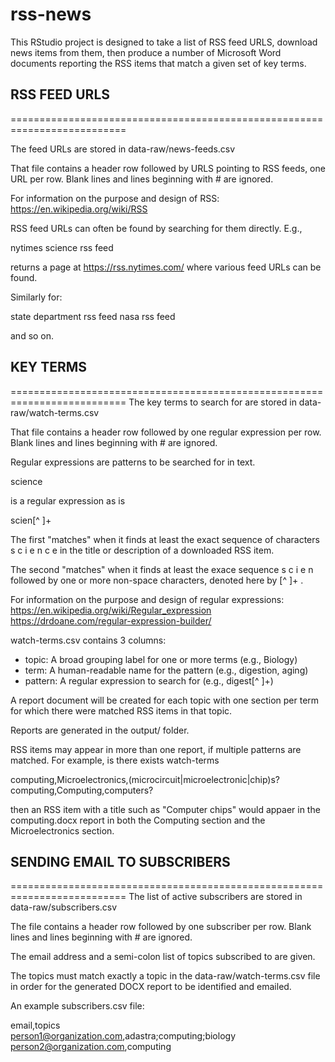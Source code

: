 # rss-news

This RStudio project is designed to take a list of RSS feed URLS, download news 
items from them, then produce a number of Microsoft Word documents reporting
the RSS items that match a given set of key terms.

## RSS FEED URLS
==========================================================================

The feed URLs are stored in data-raw/news-feeds.csv

That file contains a header row followed by URLS pointing to RSS feeds,
  one URL per row. Blank lines and lines beginning with # are ignored.
  
For information on the purpose and design of RSS: 
  https://en.wikipedia.org/wiki/RSS

RSS feed URLs can often be found by searching for them directly. E.g.,

  nytimes science rss feed
  
returns a page at https://rss.nytimes.com/ where various feed URLs can be found.

Similarly for:

  state department rss feed
  nasa rss feed
  
and so on.
  
  
## KEY TERMS
==========================================================================
The key terms to search for are stored in data-raw/watch-terms.csv

That file contains a header row followed by one regular expression per row.
  Blank lines and lines beginning with # are ignored.

Regular expressions are patterns to be searched for in text. 

  science
  
is a regular expression as is

  scien[^ ]+

The first "matches" when it finds at least the exact sequence of characters
  s c i e n c e in the title or description of a downloaded RSS item.
  
The second "matches" when it finds at least the exace sequence
  s c i e n 
followed by one or more non-space characters, denoted here by [^ ]+ .

For information on the purpose and design of regular expressions: 
  https://en.wikipedia.org/wiki/Regular_expression
  https://drdoane.com/regular-expression-builder/
  
watch-terms.csv contains 3 columns:

  * topic:   A broad grouping label for one or more terms (e.g., Biology)
  * term:    A human-readable name for the pattern (e.g., digestion, aging)
  * pattern: A regular expression to search for (e.g., digest[^ ]+)
  
A report document will be created for each topic with one section per term
  for which there were matched RSS items in that topic.
  
Reports are generated in the output/ folder.

RSS items may appear in more than one report, if multiple patterns are matched.
  For example, is there exists watch-terms
  
  computing,Microelectronics,(microcircuit|microelectronic|chip)s?
  computing,Computing,computers?

  then an RSS item with a title such as "Computer chips" would appaer in the
  computing.docx report in both the Computing section and the 
  Microelectronics section.
  
  
## SENDING EMAIL TO SUBSCRIBERS
==========================================================================
The list of active subscribers are stored in data-raw/subscribers.csv

The file contains a header row followed by one subscriber per row.
  Blank lines and lines beginning with # are ignored.

The email address and a semi-colon list of topics subscribed to are given.

The topics must match exactly a topic in the data-raw/watch-terms.csv
  file in order for the generated DOCX report to be identified and emailed.

An example subscribers.csv file:

email,topics  
person1@organization.com,adastra;computing;biology
person2@organization.com,computing




